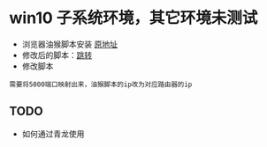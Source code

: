 # win10 子系统环境，其它环境未测试
* 浏览器油猴脚本安装 [原地址](https://github.com/Famine-Life/get12306cookie)
* 修改后的脚本：[跳转](https://github.com/TZP001/12306/blob/master/AUTO/12306%E6%B5%8F%E8%A7%88%E5%99%A8%E6%B2%B9%E7%8C%B4%E8%84%9A%E6%9C%AC.js)
* 修改脚本
```
需要将5000端口映射出来，油猴脚本的ip改为对应路由器的ip
```
## TODO
* 如何通过青龙使用
